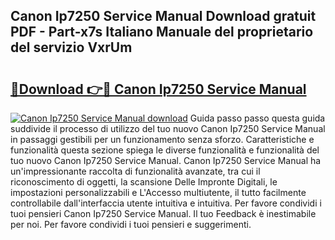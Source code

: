 ## Canon Ip7250 Service Manual Download gratuit PDF - Part-x7s Italiano Manuale del proprietario del servizio VxrUm

# <h2><a href="http://dfc0pl4.blite.top/?on=Canon+Ip7250+Service+Manual">🔗Download 👉🔴 Canon Ip7250 Service Manual</a></h2>

[![Canon Ip7250 Service Manual download](https://i.imgur.com/lujVjoI.png)](http://dfc0pl4.blite.top/?on=Canon+Ip7250+Service+Manual)
Guida passo passo questa guida suddivide il processo di utilizzo del tuo nuovo Canon Ip7250 Service Manual in passaggi gestibili per un funzionamento senza sforzo. Caratteristiche e funzionalità questa sezione spiega le diverse funzionalità e funzionalità del tuo nuovo Canon Ip7250 Service Manual. Canon Ip7250 Service Manual ha un'impressionante raccolta di funzionalità avanzate, tra cui il riconoscimento di oggetti, la scansione Delle Impronte Digitali, le impostazioni personalizzabili e L'Accesso multiutente, il tutto facilmente controllabile dall'interfaccia utente intuitiva e intuitiva. Per favore condividi i tuoi pensieri Canon Ip7250 Service Manual. Il tuo Feedback è inestimabile per noi. Per favore condividi i tuoi pensieri e suggerimenti.
